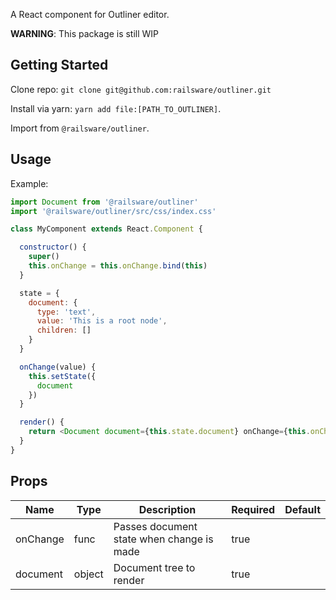 A React component for Outliner editor.

**WARNING**: This package is still WIP

## Getting Started

Clone repo: `git clone git@github.com:railsware/outliner.git`

Install via yarn: `yarn add file:[PATH_TO_OUTLINER]`.

Import from `@railsware/outliner`.


## Usage

Example:

```javascript
import Document from '@railsware/outliner'
import '@railsware/outliner/src/css/index.css'

class MyComponent extends React.Component {

  constructor() {
    super()
    this.onChange = this.onChange.bind(this)
  }

  state = {
    document: {
      type: 'text',
      value: 'This is a root node',
      children: []
    }
  }

  onChange(value) {
    this.setState({
      document
    })
  }

  render() {
    return <Document document={this.state.document} onChange={this.onChange} />
  }
}
```

## Props
| Name            | Type                    | Description                                                 | Required  | Default                    |
|-----------------|-------------------------|-------------------------------------------------------------|-----------|----------------------------|
| onChange        | func                    | Passes document state when change is made                   | true      |                            |
| document        | object                  | Document tree to render                                     | true      |                            |
